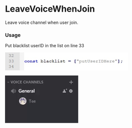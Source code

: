 # LeaveVoiceWhenJoin
Leave voice channel when user join.

<h3>Usage</h3>


Put blacklist userID in the list on line 33

![Usage](https://raw.githubusercontent.com/L0rdT33z/BetterDiscordAddons/main/Plugins/LeaveVoiceWhenJoin/img/01.jpg?raw=true)

![Usage](https://raw.githubusercontent.com/L0rdT33z/BetterDiscordAddons/main/Plugins/LeaveVoiceWhenJoin/img/02.gif?raw=true)
